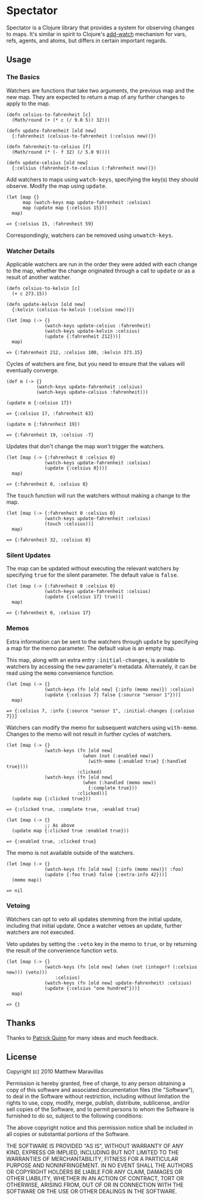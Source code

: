 # Spectator

Spectator is a Clojure library that provides a system for observing changes to maps. It's similar in spirit to Clojure's [add-watch](http://richhickey.github.com/clojure/clojure.core-api.html#clojure.core/add-watch) mechanism for vars, refs, agents, and atoms, but differs in certain important regards.

## Usage

### The Basics

Watchers are functions that take two arguments, the previous map and the new map. They are expected to return a map of any further changes to apply to the map.

    (defn celsius-to-fahrenheit [c]
      (Math/round (+ (* c (/ 9.0 5)) 32)))

    (defn update-fahrenheit [old new]
      {:fahrenheit (celsius-to-fahrenheit (:celsius new))})

    (defn fahrenheit-to-celsius [f]
      (Math/round (* (- f 32) (/ 5.0 9))))

    (defn update-celsius [old new]
      {:celsius (fahrenheit-to-celsius (:fahrenheit new))})

Add watchers to maps using <tt>watch-keys</tt>, specifying the key(s) they should observe. Modify the map using <tt>update</tt>.
    
    (let [map {}
          map (watch-keys map update-fahrenheit :celsius)
          map (update map {:celsius 15})]
      map)

    => {:celsius 15, :fahrenheit 59}

Correspondingly, watchers can be removed using <tt>unwatch-keys</tt>.

### Watcher Details

Applicable watchers are run in the order they were added with each change to the map, whether the change originated through a call to <tt>update</tt> or as a result of another watcher.

    (defn celsius-to-kelvin [c]
      (+ c 273.15))

    (defn update-kelvin [old new]
      {:kelvin (celsius-to-kelvin (:celsius new))})

    (let [map (-> {}
                  (watch-keys update-celsius :fahrenheit)
                  (watch-keys update-kelvin :celsius)
                  (update {:fahrenheit 212}))]
      map)

    => {:fahrenheit 212, :celsius 100, :kelvin 373.15}

Cycles of watchers are fine, but you need to ensure that the values will eventually converge.

    (def m (-> {}
               (watch-keys update-fahrenheit :celsius)
               (watch-keys update-celsius :fahrenheit)))

    (update m {:celsius 17})

    => {:celsius 17, :fahrenheit 63}

    (update m {:fahrenheit 19})

    => {:fahrenheit 19, :celsius -7}

Updates that don't change the map won't trigger the watchers. 

    (let [map (-> {:fahrenheit 0 :celsius 0}
                  (watch-keys update-fahrenheit :celsius)
                  (update {:celsius 0}))]
      map)

    => {:fahrenheit 0, :celsius 0}

The <tt>touch</tt> function will run the watchers without making a change to the map.
  
    (let [map (-> {:fahrenheit 0 :celsius 0}
                  (watch-keys update-fahrenheit :celsius)
                  (touch :celsius))]
      map)

    => {:fahrenheit 32, :celsius 0}

### Silent Updates

The map can be updated without executing the relevant watchers by specifying <tt>true</tt> for the silent parameter. The default value is <tt>false</tt>.

    (let [map (-> {:fahrenheit 0 :celsius 0}
                  (watch-keys update-fahrenheit :celsius)
                  (update {:celsius 17} true))]
      map)  

    => {:fahrenheit 0, :celsius 17}

### Memos

Extra information can be sent to the watchers through <tt>update</tt> by specifying a map for the memo parameter. The default value is an empty map.

This map, along with an extra entry <tt>:initial-changes</tt>, is available to watchers by accessing the <tt>new</tt> parameter's metadata. Alternately, it can be read using the <tt>memo</tt> convenience function.

    (let [map (-> {}
                  (watch-keys (fn [old new] {:info (memo new)}) :celsius)
                  (update {:celsius 7} false {:source "sensor 1"}))]
      map)

    => {:celsius 7, :info {:source "sensor 1", :initial-changes {:celsius 7}}}

Watchers can modify the memo for subsequent watchers using <tt>with-memo</tt>. Changes to the memo will not result in further cycles of watchers.

    (let [map (-> {}
                  (watch-keys (fn [old new]
                                (when (not (:enabled new))
                                  (with-memo {:enabled true} {:handled true})))
                              :clicked)
                  (watch-keys (fn [old new]
                                (when (:handled (memo new))
                                  {:complete true}))
                              :clicked))]
      (update map {:clicked true}))

    => {:clicked true, :complete true, :enabled true}

    (let [map (-> {}
                  ;; As above
      (update map {:clicked true :enabled true}))

    => {:enabled true, :clicked true}

The memo is not available outside of the watchers.

    (let [map (-> {}
                  (watch-keys (fn [old new] {:info (memo new)}) :foo)
                  (update {:foo true} false {:extra-info 42}))]
      (memo map))

    => nil

### Vetoing

Watchers can opt to veto all updates stemming from the initial update, including that initial update. Once a watcher vetoes an update, further watchers are not executed.

Veto updates by setting the <tt>:veto</tt> key in the memo to <tt>true</tt>, or by returning the result of the convenience function <tt>veto</tt>.

    (let [map (-> {}
                  (watch-keys (fn [old new] (when (not (integer? (:celsius new))) (veto)))
		              :celsius)
                  (watch-keys (fn [old new] update-fahrenheit) :celsius)
                  (update {:celsius "one hundred"}))]
      map)

    => {}

## Thanks

Thanks to [Patrick Quinn](http://github.com/bilts) for many ideas and much feedback.

## License

Copyright (c) 2010 Matthew Maravillas

Permission is hereby granted, free of charge, to any person obtaining a copy
of this software and associated documentation files (the "Software"), to deal
in the Software without restriction, including without limitation the rights
to use, copy, modify, merge, publish, distribute, sublicense, and/or sell
copies of the Software, and to permit persons to whom the Software is
furnished to do so, subject to the following conditions:

The above copyright notice and this permission notice shall be included in
all copies or substantial portions of the Software.

THE SOFTWARE IS PROVIDED "AS IS", WITHOUT WARRANTY OF ANY KIND, EXPRESS OR
IMPLIED, INCLUDING BUT NOT LIMITED TO THE WARRANTIES OF MERCHANTABILITY,
FITNESS FOR A PARTICULAR PURPOSE AND NONINFRINGEMENT. IN NO EVENT SHALL THE
AUTHORS OR COPYRIGHT HOLDERS BE LIABLE FOR ANY CLAIM, DAMAGES OR OTHER
LIABILITY, WHETHER IN AN ACTION OF CONTRACT, TORT OR OTHERWISE, ARISING FROM,
OUT OF OR IN CONNECTION WITH THE SOFTWARE OR THE USE OR OTHER DEALINGS IN
THE SOFTWARE.